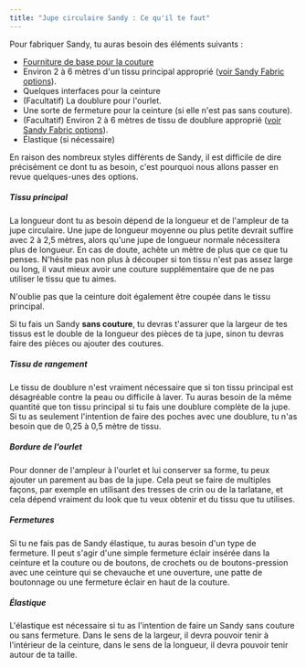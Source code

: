 ```yaml
---
title: "Jupe circulaire Sandy : Ce qu'il te faut"
---
```


Pour fabriquer Sandy, tu auras besoin des éléments suivants :

- [Fourniture de base pour la couture](/docs/sewing/basic-sewing-supplies)
- Environ 2 à 6 mètres d'un tissu principal approprié ([voir Sandy Fabric options](/docs/designs/sandy/fabric)).
- Quelques interfaces pour la ceinture
- (Facultatif) La doublure pour l'ourlet.
- Une sorte de fermeture pour la ceinture (si elle n'est pas sans couture).
- (Facultatif) Environ 2 à 6 mètres de tissu de doublure approprié ([voir Sandy Fabric options](/docs/designs/sandy/fabric)).
- Élastique (si nécessaire)

En raison des nombreux styles différents de Sandy, il est difficile de dire précisément ce dont tu as besoin, c'est pourquoi nous allons passer en revue quelques-unes des options.

##### Tissu principal

La longueur dont tu as besoin dépend de la longueur et de l'ampleur de ta jupe circulaire. Une jupe de longueur moyenne ou plus petite devrait suffire avec 2 à 2,5 mètres, alors qu'une jupe de longueur normale nécessitera plus de longueur. En cas de doute, achète un mètre de plus que ce que tu penses. N'hésite pas non plus à découper si ton tissu n'est pas assez large ou long, il vaut mieux avoir une couture supplémentaire que de ne pas utiliser le tissu que tu aimes.

<Note>

N'oublie pas que la ceinture doit également être coupée dans le tissu principal.

</Note>

<Warning>  

Si tu fais un Sandy **sans couture**, tu devras t'assurer que la largeur de tes tissus est le double de la longueur des pièces de ta jupe, sinon tu devras faire des pièces ou ajouter des coutures.

</Warning>

##### Tissu de rangement

Le tissu de doublure n'est vraiment nécessaire que si ton tissu principal est désagréable contre la peau ou difficile à laver. Tu auras besoin de la même quantité que ton tissu principal si tu fais une doublure complète de la jupe. Si tu as seulement l'intention de faire des poches avec une doublure, tu n'as besoin que de 0,25 à 0,5 mètre de tissu.

##### Bordure de l'ourlet

Pour donner de l'ampleur à l'ourlet et lui conserver sa forme, tu peux ajouter un parement au bas de la jupe. Cela peut se faire de multiples façons, par exemple en utilisant des tresses de crin ou de la tarlatane, et cela dépend vraiment du look que tu veux obtenir et du tissu que tu utilises.

##### Fermetures

Si tu ne fais pas de Sandy élastique, tu auras besoin d'un type de fermeture. Il peut s'agir d'une simple fermeture éclair insérée dans la ceinture et la couture ou de boutons, de crochets ou de boutons-pression avec une ceinture qui se chevauche et une ouverture, une patte de boutonnage ou une fermeture éclair en haut de la couture.

##### Élastique

L'élastique est nécessaire si tu as l'intention de faire un Sandy sans couture ou sans fermeture. Dans le sens de la largeur, il devra pouvoir tenir à l'intérieur de la ceinture, dans le sens de la longueur, il devra pouvoir tenir autour de ta taille.
